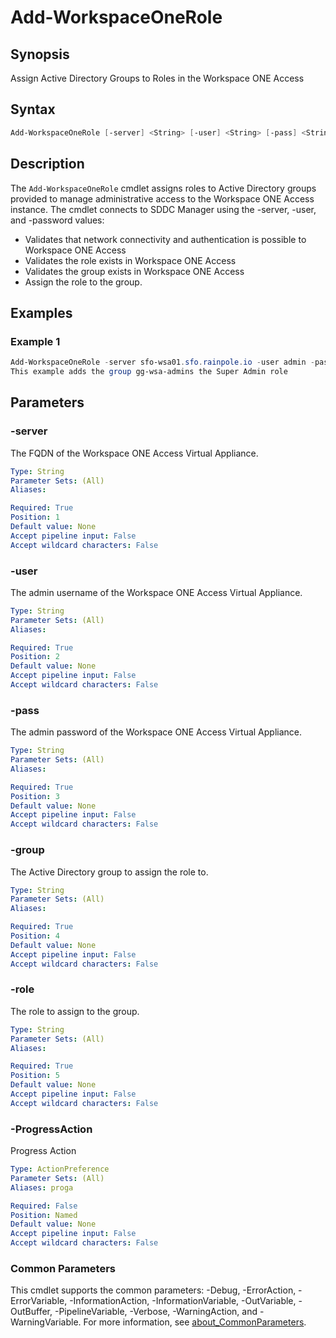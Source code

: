 # Add-WorkspaceOneRole

## Synopsis

Assign Active Directory Groups to Roles in the Workspace ONE Access

## Syntax

```powershell
Add-WorkspaceOneRole [-server] <String> [-user] <String> [-pass] <String> [-group] <String> [-role] <String> [-ProgressAction <ActionPreference>] [<CommonParameters>]
```

## Description

The `Add-WorkspaceOneRole` cmdlet assigns roles to Active Directory groups provided to manage administrative
access to the Workspace ONE Access instance.
The cmdlet connects to SDDC Manager using the -server, -user,
and -password values:

- Validates that network connectivity and authentication is possible to Workspace ONE Access
- Validates the role exists in Workspace ONE Access
- Validates the group exists in Workspace ONE Access
- Assign the role to the group.

## Examples

### Example 1

```powershell
Add-WorkspaceOneRole -server sfo-wsa01.sfo.rainpole.io -user admin -pass VMw@re1! -group "gg-wsa-admins" -role "Super Admin"
This example adds the group gg-wsa-admins the Super Admin role
```

## Parameters

### -server

The FQDN of the Workspace ONE Access Virtual Appliance.

```yaml
Type: String
Parameter Sets: (All)
Aliases:

Required: True
Position: 1
Default value: None
Accept pipeline input: False
Accept wildcard characters: False
```

### -user

The admin username of the Workspace ONE Access Virtual Appliance.

```yaml
Type: String
Parameter Sets: (All)
Aliases:

Required: True
Position: 2
Default value: None
Accept pipeline input: False
Accept wildcard characters: False
```

### -pass

The admin password of the Workspace ONE Access Virtual Appliance.

```yaml
Type: String
Parameter Sets: (All)
Aliases:

Required: True
Position: 3
Default value: None
Accept pipeline input: False
Accept wildcard characters: False
```

### -group

The Active Directory group to assign the role to.

```yaml
Type: String
Parameter Sets: (All)
Aliases:

Required: True
Position: 4
Default value: None
Accept pipeline input: False
Accept wildcard characters: False
```

### -role

The role to assign to the group.

```yaml
Type: String
Parameter Sets: (All)
Aliases:

Required: True
Position: 5
Default value: None
Accept pipeline input: False
Accept wildcard characters: False
```

### -ProgressAction

Progress Action

```yaml
Type: ActionPreference
Parameter Sets: (All)
Aliases: proga

Required: False
Position: Named
Default value: None
Accept pipeline input: False
Accept wildcard characters: False
```

### Common Parameters

This cmdlet supports the common parameters: -Debug, -ErrorAction, -ErrorVariable, -InformationAction, -InformationVariable, -OutVariable, -OutBuffer, -PipelineVariable, -Verbose, -WarningAction, and -WarningVariable. For more information, see [about_CommonParameters](http://go.microsoft.com/fwlink/?LinkID=113216).
